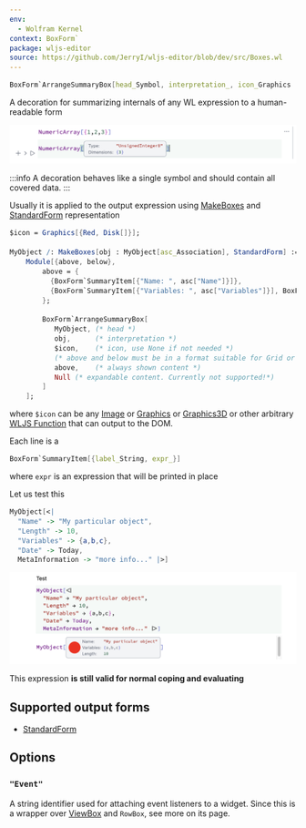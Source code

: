 ```yaml
---
env:
  - Wolfram Kernel
context: BoxForm`
package: wljs-editor
source: https://github.com/JerryI/wljs-editor/blob/dev/src/Boxes.wl
---
```

```mathematica
BoxForm`ArrangeSummaryBox[head_Symbol, interpretation_, icon_Graphics | _Graphics3D | _Image | None, summary_List, Null, opts___] _RowBox
```

A decoration for summarizing internals of any WL expression to a human-readable form

![](./../../../Screenshot%202024-04-07%20at%2018.05.37.png)

:::info
A decoration behaves like a single symbol and should contain all covered data. 
:::

Usually it is applied to the output expression using [MakeBoxes](frontend/Reference/Formatting/MakeBoxes.md) and [StandardForm](frontend/Reference/Formatting/StandardForm.md) representation

```mathematica
$icon = Graphics[{Red, Disk[]}];

MyObject /: MakeBoxes[obj : MyObject[asc_Association], StandardForm] := 
    Module[{above, below},
        above = { 
          {BoxForm`SummaryItem[{"Name: ", asc["Name"]}]},
          {BoxForm`SummaryItem[{"Variables: ", asc["Variables"]}], BoxForm`SummaryItem[{"Length: ", asc["Length"]}]}
        };

        BoxForm`ArrangeSummaryBox[
           MyObject, (* head *)
           obj,      (* interpretation *)
           $icon,    (* icon, use None if not needed *)
           (* above and below must be in a format suitable for Grid or Column *)
           above,    (* always shown content *)
           Null (* expandable content. Currently not supported!*)
        ]
    ];
```

where `$icon` can be any [Image](frontend/Reference/Image/Image.md) or [Graphics](frontend/Reference/Graphics/Graphics.md) or [Graphics3D](frontend/Reference/Graphics3D/Graphics3D.md) or other arbitrary [WLJS Function](frontend/Advanced/Frontend%20interpretation/WLJS%20Functions.md) that can output to the DOM.

Each line is a

```mathematica
BoxForm`SummaryItem[{label_String, expr_}]
```

where `expr` is an expression that will be printed in place

Let us test this

```mathematica
MyObject[<|
  "Name" -> "My particular object",
  "Length" -> 10,
  "Variables" -> {a,b,c},
  "Date" -> Today,
  MetaInformation -> "more info..." |>]
```

![](./../../../Screenshot%202024-04-07%20at%2018.14.26.png)

This expression __is still valid for normal coping and evaluating__ 

## Supported output forms
- [StandardForm](frontend/Reference/Formatting/StandardForm.md)

## Options
### `"Event"`
A string identifier used for attaching event listeners to a widget. Since this is a wrapper over [ViewBox](frontend/Reference/Formatting/Low-level/ViewBox.md) and `RowBox`,  see more on its page.